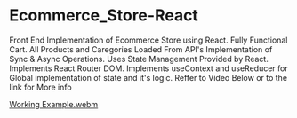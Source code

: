 # Ecommerce_Store-React
Front End Implementation of Ecommerce Store using React. 
Fully Functional Cart.
All Products and Caregories Loaded From API's
Implementation of Sync & Async Operations.
Uses State Management Provided by React. 
Implements React Router DOM.
Implements useContext and useReducer for Global implementation of state and it's logic. 
Reffer to Video Below or to the link for More info


[Working Example.webm](https://github.com/Shaheryarkhalid/Ecommerce_Store-React/assets/41621149/43fe0ac0-df46-4930-943c-9419026845de)
